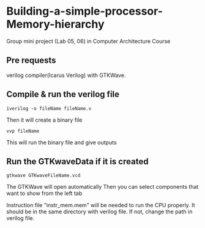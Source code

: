 # Building-a-simple-processor-Memory-hierarchy
Group mini project (Lab 05, 06) in Computer Architecture Course

## Pre requests
verilog compiler(Icarus Verilog) with GTKWave.

## Compile & run the verilog file

`iverilog -o fileName fileName.v`

Then it will create a binary file

`vvp fileName`

This will run the binary file and give outputs

## Run the GTKwaveData if it is created

`gtkwave GTKwaveFileName.vcd`

The GTKWave will open automatically
Then you can select components that want to show from the left tab

Instruction file "instr_mem.mem" will be needed to run the CPU properly.
It should be in the same directory with verilog file. If not, change the path in verilog file.
